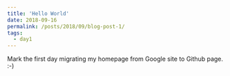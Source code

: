 ```yaml
---
title: 'Hello World'
date: 2018-09-16
permalink: /posts/2018/09/blog-post-1/
tags:
  - day1
---
```


Mark the first day migrating my homepage from Google site to Github page. :-)
